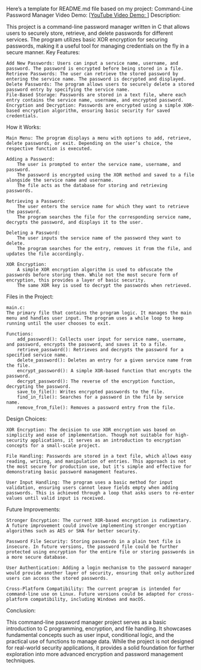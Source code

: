 ﻿Here’s a template for README.md file based on my project:
Command-Line Password Manager
Video Demo: [[YouTube Video Demo: ](https://youtu.be/WVfHjU1aaa0)]
Description:

This project is a command-line password manager written in C that allows users to securely store, retrieve, and delete passwords for different services. The program utilizes basic XOR encryption for securing passwords, making it a useful tool for managing credentials on the fly in a secure manner.
Key Features:

    Add New Passwords: Users can input a service name, username, and password. The password is encrypted before being stored in a file.
    Retrieve Passwords: The user can retrieve the stored password by entering the service name. The password is decrypted and displayed.
    Delete Passwords: The program allows users to securely delete a stored password entry by specifying the service name.
    File-Based Storage: Passwords are stored in a text file, where each entry contains the service name, username, and encrypted password.
    Encryption and Decryption: Passwords are encrypted using a simple XOR-based encryption algorithm, ensuring basic security for saved credentials.

How it Works:

    Main Menu: The program displays a menu with options to add, retrieve, delete passwords, or exit. Depending on the user’s choice, the respective function is executed.

    Adding a Password:
        The user is prompted to enter the service name, username, and password.
        The password is encrypted using the XOR method and saved to a file alongside the service name and username.
        The file acts as the database for storing and retrieving passwords.

    Retrieving a Password:
        The user enters the service name for which they want to retrieve the password.
        The program searches the file for the corresponding service name, decrypts the password, and displays it to the user.

    Deleting a Password:
        The user inputs the service name of the password they want to delete.
        The program searches for the entry, removes it from the file, and updates the file accordingly.

    XOR Encryption:
        A simple XOR encryption algorithm is used to obfuscate the passwords before storing them. While not the most secure form of encryption, this provides a layer of basic security.
        The same XOR key is used to decrypt the passwords when retrieved.

Files in the Project:

    main.c:
    The primary file that contains the program logic. It manages the main menu and handles user input. The program uses a while loop to keep running until the user chooses to exit.

    Functions:
        add_password(): Collects user input for service name, username, and password, encrypts the password, and saves it to a file.
        retrieve_password(): Retrieves and decrypts the password for a specified service name.
        delete_password(): Deletes an entry for a given service name from the file.
        encrypt_password(): A simple XOR-based function that encrypts the password.
        decrypt_password(): The reverse of the encryption function, decrypting the password.
        save_to_file(): Writes encrypted passwords to the file.
        find_in_file(): Searches for a password in the file by service name.
        remove_from_file(): Removes a password entry from the file.

Design Choices:

    XOR Encryption: The decision to use XOR encryption was based on simplicity and ease of implementation. Though not suitable for high-security applications, it serves as an introduction to encryption concepts for a small-scale project.

    File Handling: Passwords are stored in a text file, which allows easy reading, writing, and manipulation of entries. This approach is not the most secure for production use, but it's simple and effective for demonstrating basic password management features.

    User Input Handling: The program uses a basic method for input validation, ensuring users cannot leave fields empty when adding passwords. This is achieved through a loop that asks users to re-enter values until valid input is received.

Future Improvements:

    Stronger Encryption: The current XOR-based encryption is rudimentary. A future improvement could involve implementing stronger encryption algorithms such as AES or SHA for better security.

    Password File Security: Storing passwords in a plain text file is insecure. In future versions, the password file could be further protected using encryption for the entire file or storing passwords in a more secure database.

    User Authentication: Adding a login mechanism to the password manager would provide another layer of security, ensuring that only authorized users can access the stored passwords.

    Cross-Platform Compatibility: The current program is intended for command-line use on Linux. Future versions could be adapted for cross-platform compatibility, including Windows and macOS.

Conclusion:

This command-line password manager project serves as a basic introduction to C programming, encryption, and file handling. It showcases fundamental concepts such as user input, conditional logic, and the practical use of functions to manage data. While the project is not designed for real-world security applications, it provides a solid foundation for further exploration into more advanced encryption and password management techniques.

